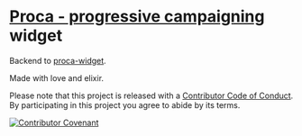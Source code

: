# [Proca - progressive campaigning](https://proca.foundation) widget

Backend to [proca-widget](https://github.com/TechToThePeople/nodepetition).

Made with love and elixir.

Please note that this project is released with a [Contributor Code of Conduct](code_of_conduct.md). By participating in this project you agree to abide by its terms.

[![Contributor Covenant](https://img.shields.io/badge/Contributor%20Covenant-v2.0%20adopted-ff69b4.svg)](code_of_conduct.md) 

